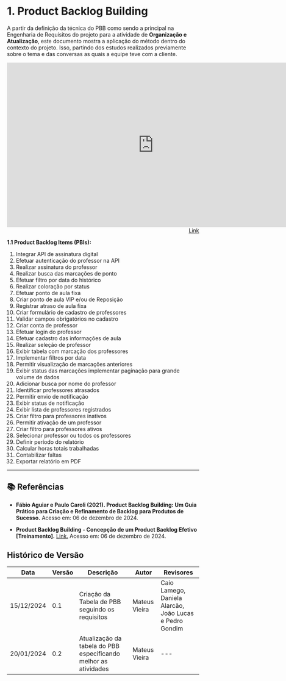 # 1. Product Backlog Building

A partir da definição da técnica do PBB como sendo a principal na Engenharia de Requisitos do projeto para a atividade de **Organização e Atualização**, este documento mostra a aplicação do método dentro do contexto do projeto. Isso, partindo dos estudos realizados previamente sobre o tema e das conversas as quais a equipe teve com a cliente.

<iframe width="768" height="432" src="https://miro.com/app/live-embed/uXjVLr4RHYA=/?moveToViewport=-971,-522,1788,1657&embedId=298062954251" frameborder="0" scrolling="no" allow="fullscreen; clipboard-read; clipboard-write" allowfullscreen></iframe>

<div align="right">
    <a target="_blank" href="https://miro.com/app/board/uXjVLr4RHYA=/?share_link_id=770429969633">
        Link
    </a>
</div>

**1.1 Product Backlog Items (PBIs):**

1. Integrar API de assinatura digital
2. Efetuar autenticação do professor na API
3. Realizar assinatura do professor
4. Realizar busca das marcações de ponto
5. Efetuar filtro por data do histórico
6. Realizar coloração por status
7. Efetuar ponto de aula fixa
8. Criar ponto de aula VIP e/ou de Reposição
9. Registrar atraso de aula fixa
10. Criar formulário de cadastro de professores
11. Validar campos obrigatórios no cadastro
12. Criar conta de professor
13. Efetuar login do professor
14. Efetuar cadastro das informações de aula
15. Realizar seleção de professor
16. Exibir tabela com marcação dos professores
17. Implementar filtros por data
18. Permitir visualização de marcações anteriores
19. Exibir status das marcações implementar paginação para grande volume de dados
20. Adicionar busca por nome do professor
21. Identificar professores atrasados
22. Permitir envio de notificação
23. Exibir status de notificação
24. Exibir lista de professores registrados
25. Criar filtro para professores inativos
26. Permitir ativação de um professor
27. Criar filtro para professores ativos
28. Selecionar professor ou todos os professores
29. Definir período do relatório
30. Calcular horas totais trabalhadas
31. Contabilizar faltas
32. Exportar relatório em PDF

---

## 📚 Referências

- **Fábio Aguiar e Paulo Caroli (2021). Product Backlog Building: Um Guia Prático para Criação e Refinamento de Backlog para Produtos de Sucesso.** Acesso em: 06 de dezembro de 2024.

- **Product Backlog Building - Concepção de um Product Backlog Efetivo [Treinamento].** <a target="_blank" href="https://www.productbacklogbuilding.com/slides/PBB.pdf">Link.</a> Acesso em: 06 de dezembro de 2024.

## Histórico de Versão

Data       | Versão | Descrição                                                | Autor                      | Revisores
---------- | ------ | -------------------------------------------------------- | -------------------------- | ----------------------------------------
15/12/2024 | 0.1    | Criação da Tabela de PBB seguindo os requisitos | Mateus Vieira | Caio Lamego, Daniela Alarcão, João Lucas e Pedro Gondim
20/01/2024 | 0.2    | Atualização da tabela do PBB especificando melhor as atividades | Mateus Vieira | ---
